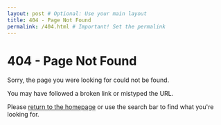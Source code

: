 ```yaml
---
layout: post # Optional: Use your main layout
title: 404 - Page Not Found
permalink: /404.html # Important! Set the permalink
---
```


<div class="container">
  <h1>404 - Page Not Found</h1>
  <p>Sorry, the page you were looking for could not be found.</p>
  <p>You may have followed a broken link or mistyped the URL.</p>
  <p>Please <a href="/">return to the homepage</a> or use the search bar to find what you're looking for.</p>
</div>